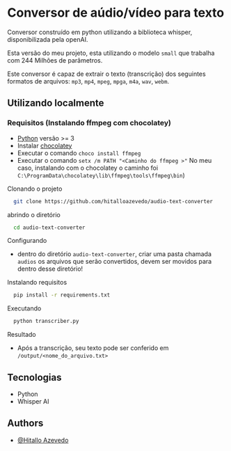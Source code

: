 
# Conversor de aúdio/vídeo para texto

Conversor construído em python utilizando a biblioteca whisper, disponibilizada pela openAI.

Esta versão do meu projeto, esta utilizando o modelo `small` que trabalha com 244 Milhões de parâmetros.

Este conversor é capaz de extrair o texto (transcrição) dos seguintes formatos de arquivos: `mp3`, `mp4`, `mpeg`, `mpga`, `m4a`, `wav`, `webm`.







## Utilizando localmente

### Requisitos (Instalando ffmpeg com chocolatey)
- [Python](https://www.python.org/) versão >= 3
- Instalar [chocolatey](https://docs.chocolatey.org/en-us/choco/setup)
- Executar o comando `choco install ffmpeg`
- Executar o comando `setx /m PATH "<Caminho do ffmpeg >"` No meu caso, instalando com o chocolatey o caminho foi                             `C:\ProgramData\chocolatey\lib\ffmpeg\tools\ffmpeg\bin`)

Clonando o projeto

```bash
  git clone https://github.com/hitalloazevedo/audio-text-converter
```

abrindo o diretório 

```bash
  cd audio-text-converter
```

Configurando 

- dentro do diretório `audio-text-converter`, criar uma pasta chamada `audios` os arquivos que serão convertidos, devem ser movidos para dentro desse diretório!

Instalando requisitos
```bash
  pip install -r requirements.txt
```

Executando

```bash
  python transcriber.py
```

Resultado
 - Após a transcrição, seu texto pode ser conferido em `/output/<nome_do_arquivo.txt>`





## Tecnologias

- Python
- Whisper AI



## Authors

- [@Hitallo Azevedo](https://github.com/hitalloazevedo)

